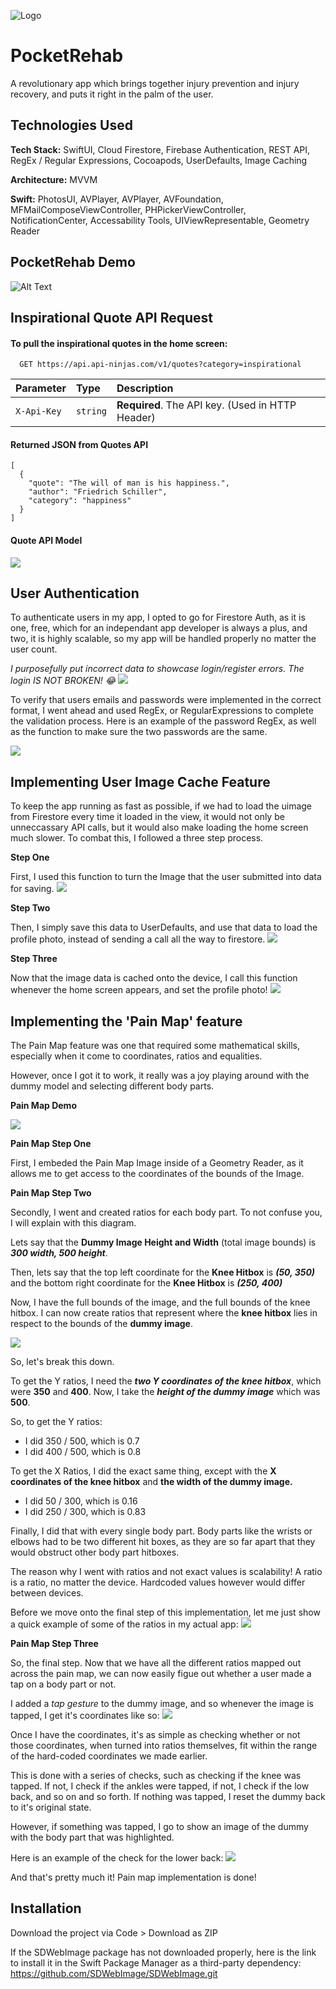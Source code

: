 
![Logo](https://github.com/bagheriamin/PocketRehab/blob/main/POCKET%20REHAB.png?raw=true)


# PocketRehab

A revolutionary app which brings together injury prevention and injury recovery, and puts it right in the palm of the user.
## Technologies Used

**Tech Stack:** 
SwiftUI, Cloud Firestore, Firebase Authentication, REST API, RegEx / Regular Expressions, Cocoapods, UserDefaults, Image Caching

**Architecture:**
MVVM

**Swift:** PhotosUI, AVPlayer, AVPlayer, AVFoundation, MFMailComposeViewController, PHPickerViewController, NotificationCenter, Accessability Tools, UIViewRepresentable, Geometry Reader
## PocketRehab Demo
![Alt Text](https://github.com/bagheriamin/PocketRehab/blob/main/Simulator%20Screen%20Recording%20-%20iPhone%2011%20-%202022-08-18%20at%2011.30.31.gif?raw=true)



## Inspirational Quote API Request

#### To pull the inspirational quotes in the home screen:

```http
  GET https://api.api-ninjas.com/v1/quotes?category=inspirational
```

| Parameter | Type     | Description                |
| :-------- | :------- | :------------------------- |
| `X-Api-Key` | `string` | **Required**. The API key. (Used in HTTP Header) |


#### Returned JSON from Quotes API
```
[
  {
    "quote": "The will of man is his happiness.",
    "author": "Friedrich Schiller",
    "category": "happiness"
  }
]
```

#### Quote API Model
![](https://github.com/bagheriamin/PocketRehab/blob/main/carbon-15.png?raw=true)


## User Authentication

To authenticate users in my app, I opted to go for Firestore Auth, as it is one, free, which for an independant app developer is always a plus, and two, it is highly scalable, so my app will be handled properly no matter the user count.

*I purposefully put incorrect data to showcase login/register errors. The login IS NOT BROKEN! 😂*
![](https://github.com/bagheriamin/PocketRehab/blob/main/Simulator%20Screen%20Recording%20-%20iPhone%2011%20-%202022-08-18%20at%2011.52.45.gif?raw=true)

To verify that users emails and passwords were implemented in the correct format, I went ahead and used RegEx, or RegularExpressions to complete the validation process. Here is an example of the password RegEx, as well as the function to make sure the two passwords are the same.

![](https://github.com/bagheriamin/PocketRehab/blob/main/carbon-16.png?raw=true)

## Implementing User Image Cache Feature

To keep the app running as fast as possible, if we had to load the uimage from Firestore every time it loaded in the view, it would not only be unneccassary API calls, but it would also make loading the home screen much slower. To combat this, I followed a three step process.

**Step One**

First, I used this function to turn the Image that the user submitted into data for saving.
![](https://github.com/bagheriamin/PocketRehab/blob/main/carbon-18.png?raw=true)

**Step Two**


Then, I simply save this data to UserDefaults, and use that data to load the profile photo, instead of sending a call all the way to firestore.
![](https://github.com/bagheriamin/PocketRehab/blob/main/carbon-19.png?raw=true)

**Step Three**

Now that the image data is cached onto the device, I call this function whenever the home screen appears, and set the profile photo!
![](https://github.com/bagheriamin/PocketRehab/blob/main/carbon-21.png?raw=true)

## Implementing the 'Pain Map' feature

The Pain Map feature was one that required some mathematical skills, especially when it come to coordinates, ratios and equalities. 

However, once I got it to work, it really was a joy playing around with the dummy model and selecting different body parts.

**Pain Map Demo**

![](https://github.com/bagheriamin/PocketRehab/blob/main/Simulator%20Screen%20Recording%20-%20iPhone%2011%20-%202022-08-18%20at%2012.27.40.gif?raw=true)


**Pain Map Step One**

First, I embeded the Pain Map Image inside of a Geometry Reader, as it allows me to get access to the coordinates of the bounds of the Image.

**Pain Map Step Two**

Secondly, I went and created ratios for each body part. To not confuse you, I will explain with this diagram. 

Lets say that the **Dummy Image Height and Width** (total image bounds) is ***300 width, 500 height***.

Then, lets say that the top left coordinate for the **Knee Hitbox** is ***(50, 350)*** and the bottom right coordinate for the **Knee Hitbox** is ***(250, 400)***

Now, I have the full bounds of the image, and the full bounds of the knee hitbox. I can now create ratios that represent where the **knee hitbox** lies in respect to the bounds of the **dummy image**.

![](https://github.com/bagheriamin/PocketRehab/blob/main/IMG_0527.jpg?raw=true)

So, let's break this down. 

To get the Y ratios, I need the ***two Y coordinates of the knee hitbox***, which were **350** and **400**. Now, I take the ***height of the dummy image*** which was **500**. 

So, to get the Y ratios: 

* I did 350 / 500, which is 0.7
* I did 400 / 500, which is 0.8

To get the X Ratios, I did the exact same thing, except with the **X coordinates of the knee hitbox** and **the width of the dummy image.**

* I did 50 / 300, which is 0.16
* I did 250 / 300, which is 0.83

Finally, I did that with every single body part. Body parts like the wrists or elbows had to be two different hit boxes, as they are so far apart that they would obstruct other body part hitboxes.

The reason why I went with ratios and not exact values is scalability! A ratio is a ratio, no matter the device. Hardcoded values however would differ between devices.

Before we move onto the final step of this implementation, let me just show a quick example of some of the ratios in my actual app:
![](https://github.com/bagheriamin/PocketRehab/blob/main/carbon-22.png?raw=true)

**Pain Map Step Three**

So, the final step. Now that we have all the different ratios mapped out across the pain map, we can now easily figue out whether a user made a tap on a body part or not.

I added a *tap gesture* to the dummy image, and so whenever the image is tapped, I get it's coordinates like so:
![](https://github.com/bagheriamin/PocketRehab/blob/main/carbon-24.png?raw=true)

Once I have the coordinates, it's as simple as checking whether or not those coordinates, when turned into ratios themselves, fit within the range of the hard-coded coordinates we made earlier.

This is done with a series of checks, such as checking if the knee was tapped. If not, I check if the ankles were tapped, if not, I check if the low back, and so on and so forth. If nothing was tapped, I reset the dummy back to it's original state. 

However, if something was tapped, I go to show an image of the dummy with the body part that was highlighted.

Here is an example of the check for the lower back:
![](https://github.com/bagheriamin/PocketRehab/blob/main/carbon-25.png?raw=true)

And that's pretty much it! Pain map implementation is done!

## Installation

Download the project via Code > Download as ZIP

If the SDWebImage package has not downloaded properly, here is the link to install it in the Swift Package Manager as a third-party dependency:
https://github.com/SDWebImage/SDWebImage.git
